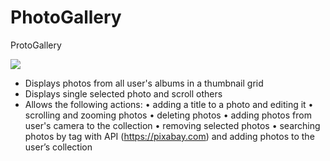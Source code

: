 # PhotoGallery
ProtoGallery

![](https://github.com/kapinos/PhotoGallery/blob/master/GalleryDemo.gif)

- Displays photos from all user's albums in a thumbnail grid
- Displays single selected photo and scroll others
- Allows the following actions:
    • adding a title to a photo and editing it
    • scrolling and zooming photos
    • deleting photos
    • adding photos from user's camera to the collection
    • removing selected photos
    • searching photos by tag with API (https://pixabay.com)  and adding photos to the user’s collection
